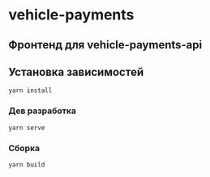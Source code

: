 # vehicle-payments

## Фронтенд для vehicle-payments-api

## Установка зависимостей

```
yarn install
```

### Дев разработка

```
yarn serve
```

### Сборка

```
yarn build
```
